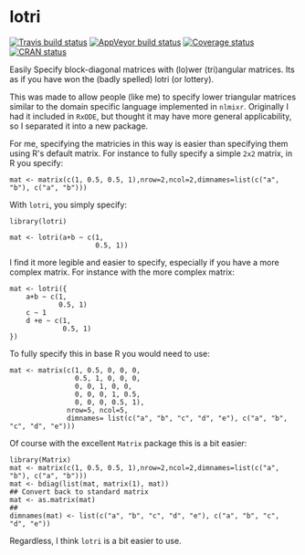 # lotri
[![Travis build status](https://travis-ci.org/nlmixrdevelopment/lotri.svg?branch=master)](https://travis-ci.org/nlmixrdevelopment/lotri) [![AppVeyor build status](https://ci.appveyor.com/api/projects/status/github/nlmixrdevelopment/lotri?branch=master&svg=true)](https://ci.appveyor.com/project/nlmixrdevelopment/lotri) [![Coverage status](https://codecov.io/gh/nlmixrdevelopment/lotri/branch/master/graph/badge.svg)](https://codecov.io/github/nlmixrdevelopment/lotri?branch=master) [![CRAN status](https://www.r-pkg.org/badges/version/lotri)](https://cran.r-project.org/package=lotri)

Easily Specify block-diagonal matrices with (lo)wer (tri)angular
matrices.  Its as if you have won the (badly spelled) lotri (or lottery).

This was made to allow people (like me) to specify lower triangular
matrices similar to the domain specific language implemented in
`nlmixr`.  Originally I had it included in `RxODE`, but thought it may
have more general applicability, so I separated it into a new
package. 

For me, specifying the matricies in this way is easier than
specifying them using R's default matrix.  For instance to fully
specify a simple `2x2` matrix, in R you specify:

```{r}
mat <- matrix(c(1, 0.5, 0.5, 1),nrow=2,ncol=2,dimnames=list(c("a", "b"), c("a", "b")))
```

With `lotri`, you simply specify:

```{r}
library(lotri)

mat <- lotri(a+b ~ c(1,
                     0.5, 1))
```

I find it more legible and easier to specify, especially if you have a
more complex matrix.  For instance with the more complex matrix:

```{r}
mat <- lotri({
    a+b ~ c(1,
            0.5, 1)
    c ~ 1
    d +e ~ c(1,
             0.5, 1)
})
```

To fully specify this in base R you would need to use:

```{r}
mat <- matrix(c(1, 0.5, 0, 0, 0,
                0.5, 1, 0, 0, 0,
                0, 0, 1, 0, 0,
                0, 0, 0, 1, 0.5,
                0, 0, 0, 0.5, 1),
              nrow=5, ncol=5,
              dimnames= list(c("a", "b", "c", "d", "e"), c("a", "b", "c", "d", "e")))
```

Of course with the excellent `Matrix` package this is a bit easier:

```{r}
library(Matrix)
mat <- matrix(c(1, 0.5, 0.5, 1),nrow=2,ncol=2,dimnames=list(c("a", "b"), c("a", "b")))
mat <- bdiag(list(mat, matrix(1), mat))
## Convert back to standard matrix
mat <- as.matrix(mat)
##
dimnames(mat) <- list(c("a", "b", "c", "d", "e"), c("a", "b", "c", "d", "e"))
```

Regardless, I think `lotri` is a bit easier to use.

